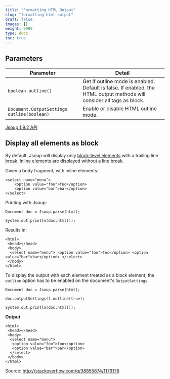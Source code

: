 ```yaml
---
title: "Formatting HTML Output"
slug: "formatting-html-output"
draft: false
images: []
weight: 9990
type: docs
toc: true
---
```


## Parameters
| Parameter | Detail | 
| --------- | ------ |
| `boolean outline()` | Get if outline mode is enabled. Default is false. If enabled, the HTML output methods will consider all tags as block. |
| `Document.OutputSettings outline(boolean)` | Enable or disable HTML outline mode. |


[Jsoup 1.9.2 API][1]


  [1]: https://jsoup.org/apidocs/overview-summary.html

## Display all elements as block
By default, Jsoup will display only [block-level elements][1] with a trailing line break.  [Inline elements][2] are displayed without a line break.

Given a body fragment, with inline elements:

    <select name="menu">
        <option value="foo">foo</option>
        <option value="bar">bar</option>
    </select>

Printing with Jsoup:

    Document doc = Jsoup.parse(html);

    System.out.println(doc.html());

Results in:

    <html>
     <head></head>
     <body>
      <select name="menu"> <option value="foo">foo</option> <option value="bar">bar</option> </select> 
     </body>
    </html>

To display the output with each element treated as a block element, the `outline` option has to be enabled on the document's `OutputSettings`.

    Document doc = Jsoup.parse(html);

    doc.outputSettings().outline(true);

    System.out.println(doc.html());

**Output**

    <html>
     <head></head>
     <body>
      <select name="menu"> 
       <option value="foo">foo</option> 
       <option value="bar">bar</option> 
      </select> 
     </body>
    </html>


Source: http://stackoverflow.com/q/38855874/1176178


  [1]: https://developer.mozilla.org/en-US/docs/Web/HTML/Block-level_elements
  [2]: https://developer.mozilla.org/en-US/docs/Web/HTML/Inline_elements

